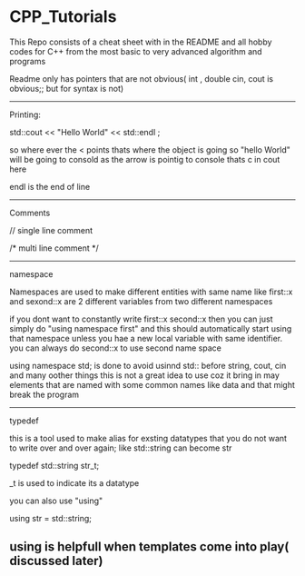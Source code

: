 # CPP_Tutorials
This Repo consists of a cheat sheet with in the README and all hobby codes for C++ from the most basic to very advanced  algorithm and programs

Readme only has pointers that are not obvious( int , double cin, cout is obvious;;  but for syntax is not)

--------------------------------------------------
Printing:

std::cout << "Hello World" << std::endl ;

so where ever the < points thats where the object is going so "hello World" will be going to consold as the arrow is pointig to console thats c in cout here

endl is the end of line 

---------------------------------------------------

Comments

// single line comment

/* multi
line 
comment */

---------------------------------------------------

namespace

Namespaces are used to make different entities with same name like first::x and sexond::x are 2 different variables from two different namespaces

if you dont want to constantly write first::x second::x then you can just simply do "using namespace first" and this should automatically start using that namespace unless you hae a new local variable with same identifier. you can always do second::x to use second name space

using namespace std; is done to avoid usinnd std:: before string, cout, cin and many oother things
this is not a great idea to use coz it bring in may elements that are named with some common names like data and that might break the program


---------------------------------------------------

typedef

this is a tool used to make alias for exsting datatypes that you do not want to write over and over again; like std::string can become str

typedef std::string str_t;

_t is used to indicate its a datatype

you can also use "using"

using str = std::string;

using is helpfull when templates come into play( discussed later)
---------------------------------------------------